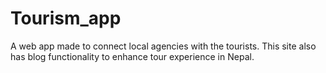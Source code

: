 # Tourism_app
A web app made to connect local agencies with the tourists. This site also has blog functionality to enhance tour experience in Nepal. 
